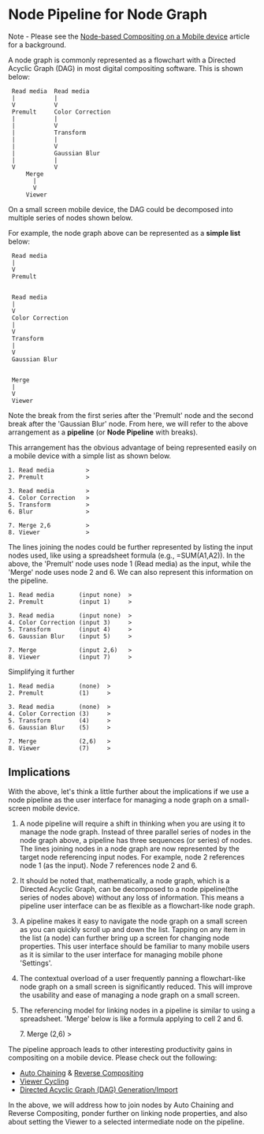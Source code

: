 # Node Pipeline for Node Graph
 
Note - Please see the [Node-based Compositing on a Mobile device](NodeBasedCompositingOnMobile.md) article for a background.
 
A node graph is commonly represented as a flowchart with a Directed Acyclic Graph (DAG) in most digital compositing software. This is shown below:
  
     Read media  Read media
     |           |     
     V           V     
     Premult     Color Correction
     |           |
     |           V
     |           Transform
     |           |
     |           V
     |           Gaussian Blur
     |           |
     V           V
         Merge
           |
           V
         Viewer
   
On a small screen mobile device, the DAG could be decomposed into multiple series of nodes shown below. 

For example, the node graph above can be represented as a **simple list** below:
  
     Read media
     |                
     V               
     Premult     

  
     Read media
     |              
     V             
     Color Correction
     |           
     V
     Transform
     |           
     V          
     Gaussian Blur      
     
     
     Merge
     |
     V
     Viewer
  
Note the break from the first series after the 'Premult' node and the second break after the 'Gaussian Blur' node. From here, we will refer to the above arrangement as a **pipeline** (or **Node Pipeline** with breaks).

This arrangement has the obvious advantage of being represented easily on a mobile device with a simple list as shown below.
  
    1. Read media         >
    2. Premult            >
  
    3. Read media         >
    4. Color Correction   >
    5. Transform          >
    6. Blur               >
  
    7. Merge 2,6          >
    8. Viewer             >
  
The lines joining the nodes could be further represented by listing the input nodes used, like using a spreadsheet formula (e.g., =SUM(A1,A2)). In the above, the 'Premult' node uses node 1 (Read media) as the input, while the 'Merge' node uses node 2 and 6. We can also represent this information on the pipeline.
    
    1. Read media       (input none)  >
    2. Premult          (input 1)     >
  
    3. Read media       (input none)  >
    4. Color Correction (input 3)     >
    5. Transform        (input 4)     >
    6. Gaussian Blur    (input 5)     >
  
    7. Merge            (input 2,6)   >
    8. Viewer           (input 7)     >
  
Simplifying it further
  
    1. Read media       (none)  >
    2. Premult          (1)     >
  
    3. Read media       (none)  >
    4. Color Correction (3)     >
    5. Transform        (4)     >
    6. Gaussian Blur    (5)     >
  
    7. Merge            (2,6)   >
    8. Viewer           (7)     >

## Implications

With the above, let's think a little further about the implications if we use a node pipeline as the user interface for managing a node graph on a small-screen mobile device. 

1. A node pipeline will require a shift in thinking when you are using it to manage the node graph. Instead of three parallel series of nodes in the node graph above, a pipeline has three sequences (or series) of nodes. The lines joining nodes in a node graph are now represented by the target node referencing input nodes. For example, node 2 references node 1 (as the input). Node 7 references node 2 and 6.

2. It should be noted that, mathematically, a node graph, which is a Directed Acyclic Graph, can be decomposed to a node pipeline(the series of nodes above) without any loss of information. This means a pipeline user interface can be as flexible as a flowchart-like node graph.
 
3. A pipeline makes it easy to navigate the node graph on a small screen as you can quickly scroll up and down the list. Tapping on any item in the list (a node) can further bring up a screen for changing node properties. This user interface should be familiar to many mobile users as it is similar to the user interface for managing mobile phone 'Settings'.

4. The contextual overload of a user frequently panning a flowchart-like node graph on a small screen is significantly reduced. This will improve the usability and ease of managing a node graph on a small screen. 

5. The referencing model for linking nodes in a pipeline is similar to using a spreadsheet. 'Merge' below is like a formula applying to cell 2 and 6. 

     <span>7. Merge            (2,6)   ></span>

The pipeline approach leads to other interesting productivity gains in compositing on a mobile device. Please check out the following:
 
  * [Auto Chaining](AutoChaining.md) & [Reverse Compositing](ReverseCompositing.md)
  * [Viewer Cycling](ViewerCycling.md)
  * [Directed Acyclic Graph (DAG) Generation/Import](DirectedAcyclicGraphGeneration.md)
 
In the above, we will address how to join nodes by Auto Chaining and Reverse Compositing, ponder further on linking node properties, and also about setting the Viewer to a selected intermediate node on the pipeline.


